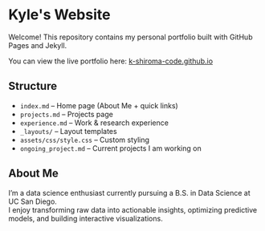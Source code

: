 # Kyle's Website

Welcome! This repository contains my personal portfolio built with GitHub Pages and Jekyll.  

You can view the live portfolio here: [k-shiroma-code.github.io](https://k-shiroma-code.github.io)

## Structure

- `index.md` – Home page (About Me + quick links)  
- `projects.md` – Projects page  
- `experience.md` – Work & research experience  
- `_layouts/` – Layout templates  
- `assets/css/style.css` – Custom styling
- `ongoing_project.md` – Current projects I am working on

## About Me

I’m a data science enthusiast currently pursuing a B.S. in Data Science at UC San Diego.  
I enjoy transforming raw data into actionable insights, optimizing predictive models, and building interactive visualizations.
